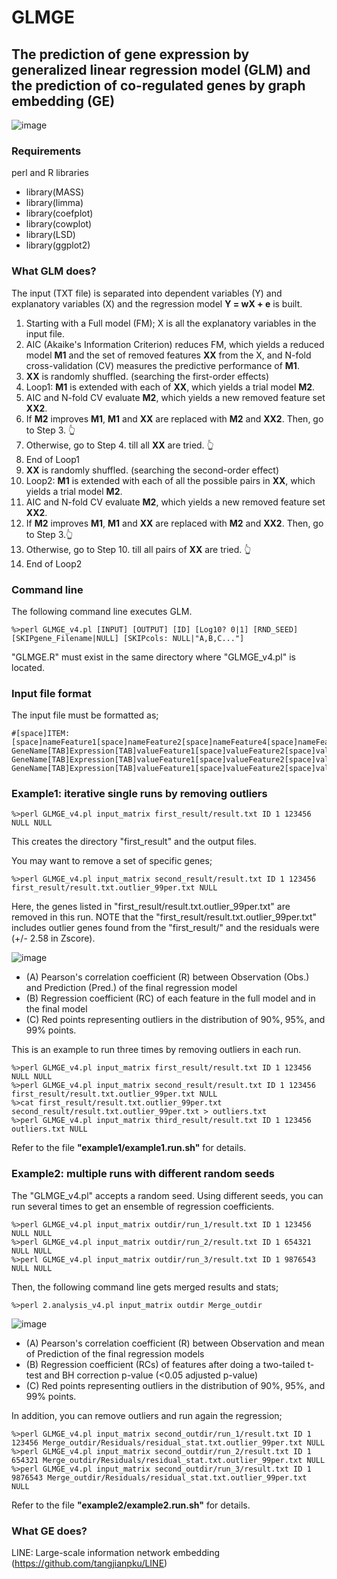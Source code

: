 # GLMGE
## The prediction of gene expression by generalized linear regression model (GLM) and the prediction of co-regulated genes by graph embedding (GE)
![image](https://github.com/Park-Sung-Joon/GLMGE/assets/52985953/afedbb99-cfcc-4564-b751-1b0d1b215bf0)

### Requirements
perl and R libraries
+ library(MASS)
+ library(limma)
+ library(coefplot)
+ library(cowplot)
+ library(LSD)
+ library(ggplot2)

### What GLM does?
The input (TXT file) is separated into dependent variables (Y) and explanatory variables (X) and the regression model **Y = wX + e** is built.
1. Starting with a Full model (FM); X is all the explanatory variables in the input file.
2. AIC (Akaike's Information Criterion) reduces FM, which yields a reduced model **M1** and the set of removed features **XX** from the X, and N-fold cross-validation (CV) measures the predictive performance of **M1**.
3. **XX** is randomly shuffled. (searching the first-order effects)
4. Loop1: **M1** is extended with each of **XX**, which yields a trial model **M2**.
5. AIC and N-fold CV evaluate **M2**, which yields a new removed feature set **XX2**.
6. If **M2** improves **M1**, **M1** and **XX** are replaced with **M2** and **XX2**. Then, go to Step 3. :point_up_2:
7. Otherwise, go to Step 4. till all **XX** are tried. :point_up_2:
8. End of Loop1
9. **XX** is randomly shuffled. (searching the second-order effect)
10. Loop2: **M1** is extended with each of all the possible pairs in **XX**, which yields a trial model **M2**.
11. AIC and N-fold CV evaluate **M2**, which yields a new removed feature set **XX2**.
12. If **M2** improves **M1**, **M1** and **XX** are replaced with **M2** and **XX2**. Then, go to Step 3.:point_up_2:
13. Otherwise, go to Step 10. till all pairs of **XX** are tried. :point_up_2:
14. End of Loop2

### Command line
The following command line executes GLM.
```
%>perl GLMGE_v4.pl [INPUT] [OUTPUT] [ID] [Log10? 0|1] [RND_SEED] [SKIPgene_Filename|NULL] [SKIPcols: NULL|"A,B,C..."]
```
"GLMGE.R" must exist in the same directory where "GLMGE_v4.pl" is located.

### Input file format
The input file must be formatted as;
```
#[space]ITEM:[space]nameFeature1[space]nameFeature2[space]nameFeature4[space]nameFeature5...
GeneName[TAB]Expression[TAB]valueFeature1[space]valueFeature2[space]valueFeature3[space]valueFeature4...
GeneName[TAB]Expression[TAB]valueFeature1[space]valueFeature2[space]valueFeature3[space]valueFeature4...
GeneName[TAB]Expression[TAB]valueFeature1[space]valueFeature2[space]valueFeature3[space]valueFeature4...
```

### Example1: iterative single runs by removing outliers
```
%>perl GLMGE_v4.pl input_matrix first_result/result.txt ID 1 123456 NULL NULL
```
This creates the directory "first_result" and the output files.

You may want to remove a set of specific genes;
```
%>perl GLMGE_v4.pl input_matrix second_result/result.txt ID 1 123456 first_result/result.txt.outlier_99per.txt NULL
```
Here, the genes listed in "first_result/result.txt.outlier_99per.txt" are removed in this run. NOTE that the "first_result/result.txt.outlier_99per.txt" includes outlier genes found from the "first_result/" and the residuals were (+/- 2.58 in Zscore).

![image](https://github.com/Park-Sung-Joon/GLMGE/assets/52985953/61195c90-82a1-4c77-aa69-f47a8426bdba)
+ (A) Pearson's correlation coefficient (R) between Observation (Obs.) and Prediction (Pred.) of the final regression model
+ (B) Regression coefficient (RC) of each feature in the full model and in the final model
+ (C) Red points representing outliers in the distribution of 90%, 95%, and 99% points.

This is an example to run three times by removing outliers in each run.
```
%>perl GLMGE_v4.pl input_matrix first_result/result.txt ID 1 123456 NULL NULL
%>perl GLMGE_v4.pl input_matrix second_result/result.txt ID 1 123456 first_result/result.txt.outlier_99per.txt NULL
%>cat first_result/result.txt.outlier_99per.txt second_result/result.txt.outlier_99per.txt > outliers.txt
%>perl GLMGE_v4.pl input_matrix third_result/result.txt ID 1 123456 outliers.txt NULL
```

Refer to the file **"example1/example1.run.sh"** for details.

### Example2: multiple runs with different random seeds
The "GLMGE_v4.pl" accepts a random seed. Using different seeds, you can run several times to get an ensemble of regression coefficients.
```
%>perl GLMGE_v4.pl input_matrix outdir/run_1/result.txt ID 1 123456 NULL NULL
%>perl GLMGE_v4.pl input_matrix outdir/run_2/result.txt ID 1 654321 NULL NULL
%>perl GLMGE_v4.pl input_matrix outdir/run_3/result.txt ID 1 9876543 NULL NULL
```
Then, the following command line gets merged results and stats; 
```
%>perl 2.analysis_v4.pl input_matrix outdir Merge_outdir
```
![image](https://github.com/Park-Sung-Joon/GLMGE/assets/52985953/27596022-1e8b-4f5d-a7e4-df9a86de9b0c)
+ (A) Pearson's correlation coefficient (R) between Observation and mean of Prediction of the final regression models
+ (B) Regression coefficient (RCs) of features after doing a two-tailed t-test and BH correction p-value (<0.05 adjusted p-value)
+ (C) Red points representing outliers in the distribution of 90%, 95%, and 99% points.

In addition, you can remove outliers and run again the regression;
```
%>perl GLMGE_v4.pl input_matrix second_outdir/run_1/result.txt ID 1 123456 Merge_outdir/Residuals/residual_stat.txt.outlier_99per.txt NULL
%>perl GLMGE_v4.pl input_matrix second_outdir/run_2/result.txt ID 1 654321 Merge_outdir/Residuals/residual_stat.txt.outlier_99per.txt NULL
%>perl GLMGE_v4.pl input_matrix second_outdir/run_3/result.txt ID 1 9876543 Merge_outdir/Residuals/residual_stat.txt.outlier_99per.txt NULL
```

Refer to the file **"example2/example2.run.sh"** for details.

### What GE does?

LINE: Large-scale information network embedding (https://github.com/tangjianpku/LINE)
